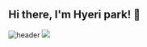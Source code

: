 ## Hi there, I'm Hyeri park! 👋

![header](https://capsule-render.vercel.app/api?type=waving&color=_hexcode:#F08080&height=300&section=header&text=hyeri%20world&fontSize=90)
<img src="https://img.shields.io/badge/Python-3766AB?style=flat-square&logo=Python&logoColor=white"/></a>


